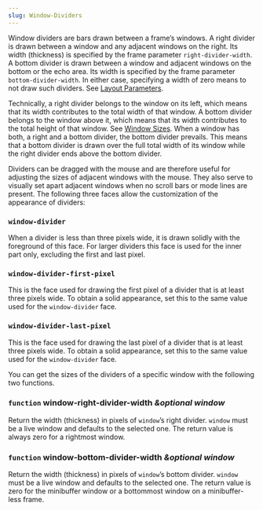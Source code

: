 ```yaml
---
slug: Window-Dividers
---
```


Window dividers are bars drawn between a frame’s windows. A right divider is drawn between a window and any adjacent windows on the right. Its width (thickness) is specified by the frame parameter `right-divider-width`. A bottom divider is drawn between a window and adjacent windows on the bottom or the echo area. Its width is specified by the frame parameter `bottom-divider-width`. In either case, specifying a width of zero means to not draw such dividers. See [Layout Parameters](/docs/elisp/Layout-Parameters).

Technically, a right divider belongs to the window on its left, which means that its width contributes to the total width of that window. A bottom divider belongs to the window above it, which means that its width contributes to the total height of that window. See [Window Sizes](/docs/elisp/Window-Sizes). When a window has both, a right and a bottom divider, the bottom divider prevails. This means that a bottom divider is drawn over the full total width of its window while the right divider ends above the bottom divider.

Dividers can be dragged with the mouse and are therefore useful for adjusting the sizes of adjacent windows with the mouse. They also serve to visually set apart adjacent windows when no scroll bars or mode lines are present. The following three faces allow the customization of the appearance of dividers:

### `window-divider`

When a divider is less than three pixels wide, it is drawn solidly with the foreground of this face. For larger dividers this face is used for the inner part only, excluding the first and last pixel.

### `window-divider-first-pixel`

This is the face used for drawing the first pixel of a divider that is at least three pixels wide. To obtain a solid appearance, set this to the same value used for the `window-divider` face.

### `window-divider-last-pixel`

This is the face used for drawing the last pixel of a divider that is at least three pixels wide. To obtain a solid appearance, set this to the same value used for the `window-divider` face.

You can get the sizes of the dividers of a specific window with the following two functions.

### <span className="tag function">`function`</span> **window-right-divider-width** *\&optional window*

Return the width (thickness) in pixels of `window`’s right divider. `window` must be a live window and defaults to the selected one. The return value is always zero for a rightmost window.

### <span className="tag function">`function`</span> **window-bottom-divider-width** *\&optional window*

Return the width (thickness) in pixels of `window`’s bottom divider. `window` must be a live window and defaults to the selected one. The return value is zero for the minibuffer window or a bottommost window on a minibuffer-less frame.
